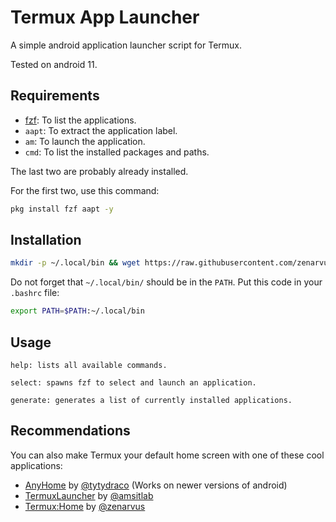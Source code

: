 # Termux App Launcher
A simple android application launcher script for Termux.

Tested on android 11.

## Requirements
- [fzf](https://github.com/junegunn/fzf): To list the applications.
- `aapt`: To extract the application label.
- `am`: To launch the application.
- `cmd`: To list the installed packages and paths.

The last two are probably already installed.

For the first two, use this command:
```sh
pkg install fzf aapt -y
```

## Installation
```sh
mkdir -p ~/.local/bin && wget https://raw.githubusercontent.com/zenarvus/termux-app-launcher/refs/heads/main/app-launcher -O ~/.local/bin/app-launcher && chmod +x ~/.local/bin/app-launcher
```

Do not forget that `~/.local/bin/` should be in the `PATH`. Put this code in your `.bashrc` file:
```sh
export PATH=$PATH:~/.local/bin
```

## Usage
```
help: lists all available commands.

select: spawns fzf to select and launch an application.

generate: generates a list of currently installed applications.
```

## Recommendations
You can also make Termux your default home screen with one of these cool applications:
- [AnyHome](https://github.com/tytydraco/AnyHome) by [@tytydraco](https://github.com/tytydraco) (Works on newer versions of android)
- [TermuxLauncher](https://github.com/amsitlab/termuxlauncher) by [@amsitlab](https://github.com/amsitlab) 
- [Termux:Home](https://github.com/zenarvus/termux-home) by [@zenarvus](https://github.com/zenarvus)
